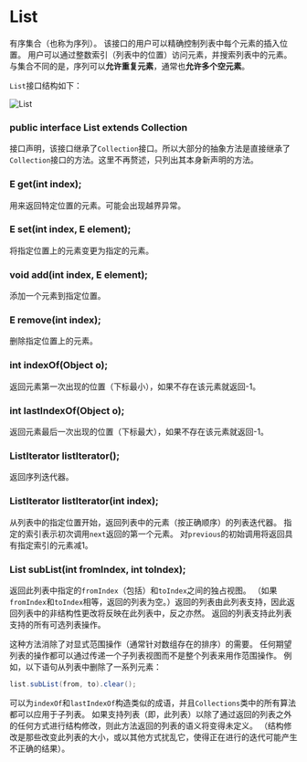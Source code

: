 # List
有序集合（也称为序列）。 该接口的用户可以精确控制列表中每个元素的插入位置。 用户可以通过整数索引（列表中的位置）访问元素，并搜索列表中的元素。与集合不同的是，序列可以**允许重复元素**，通常也**允许多个空元素**。

`List`接口结构如下：

![List](http://ovn0i3kdg.bkt.clouddn.com/List.png?imageView/2/w/400/q/90)

### public interface List<E> extends Collection<E>
接口声明，该接口继承了`Collection`接口。所以大部分的抽象方法是直接继承了`Collection`接口的方法。这里不再赘述，只列出其本身新声明的方法。


### E get(int index);
用来返回特定位置的元素。可能会出现越界异常。

###  E set(int index, E element);
将指定位置上的元素变更为指定的元素。

### void add(int index, E element);
添加一个元素到指定位置。

### E remove(int index);
删除指定位置上的元素。

### int indexOf(Object o);
返回元素第一次出现的位置（下标最小），如果不存在该元素就返回-1。

### int lastIndexOf(Object o);
返回元素最后一次出现的位置（下标最大），如果不存在该元素就返回-1。

### ListIterator<E> listIterator();
返回序列迭代器。

### ListIterator<E> listIterator(int index);
从列表中的指定位置开始，返回列表中的元素（按正确顺序）的列表迭代器。 指定的索引表示初次调用`next`返回的第一个元素。 对`previous`的初始调用将返回具有指定索引的元素减1。

### List<E> subList(int fromIndex, int toIndex);
返回此列表中指定的`fromIndex`（包括）和`toIndex`之间的独占视图。 （如果`fromIndex`和`toIndex`相等，返回的列表为空。）返回的列表由此列表支持，因此返回列表中的非结构性更改将反映在此列表中，反之亦然。 返回的列表支持此列表支持的所有可选列表操作。

这种方法消除了对显式范围操作（通常针对数组存在的排序）的需要。 任何期望列表的操作都可以通过传递一个子列表视图而不是整个列表来用作范围操作。 例如，以下语句从列表中删除了一系列元素：
```java
list.subList(from, to).clear();
```

可以为`indexOf`和`lastIndexOf`构造类似的成语，并且`Collections`类中的所有算法都可以应用于子列表。
如果支持列表（即，此列表）以除了通过返回的列表之外的任何方式进行结构修改，则此方法返回的列表的语义将变得未定义。 （结构修改是那些改变此列表的大小，或以其他方式扰乱它，使得正在进行的迭代可能产生不正确的结果）。
